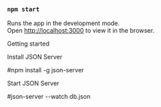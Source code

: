 

### `npm start`

Runs the app in the development mode.<br>
Open [http://localhost:3000](http://localhost:3000) to view it in the browser.

Getting started

Install JSON Server

#npm install -g json-server

Start JSON Server

#json-server --watch db.json